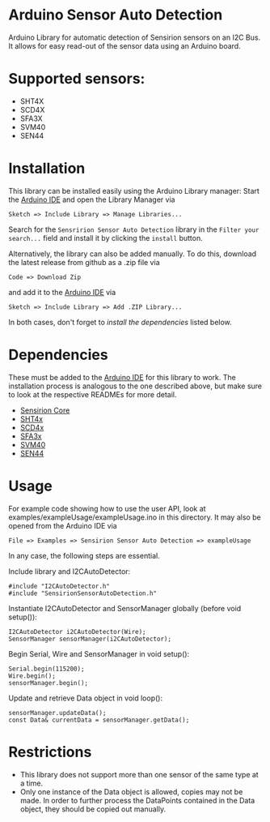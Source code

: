 # Arduino Sensor Auto Detection

Arduino Library for automatic detection of Sensirion sensors on an I2C Bus. It allows for easy read-out of the sensor data using an Arduino board.

# Supported sensors:

- SHT4X
- SCD4X
- SFA3X
- SVM40
- SEN44

# Installation

This library can be installed easily using the Arduino Library manager:
Start the [Arduino IDE](http://www.arduino.cc/en/main/software) and open
the Library Manager via

    Sketch => Include Library => Manage Libraries...

Search for the `Sensririon Sensor Auto Detection` library in the `Filter
your search...` field and install it by clicking the `install` button.

Alternatively, the library can also be added manually. To do this,
download the latest release from github as a .zip file via

    Code => Download Zip

and add it to the [Arduino IDE](http://www.arduino.cc/en/main/software) via

    Sketch => Include Library => Add .ZIP Library...

In both cases, don't forget to _install the dependencies_ listed below.

# Dependencies

These must be added to the [Arduino IDE](http://www.arduino.cc/en/main/software)
for this library to work. The installation process is analogous
to the one described above, but make sure to look at the respective
READMEs for more detail.

* [Sensirion Core](https://github.com/Sensirion/arduino-core)
* [SHT4x](https://github.com/Sensirion/arduino-i2c-sht4x)
* [SCD4x](https://github.com/Sensirion/arduino-i2c-scd4x)
* [SFA3x](https://github.com/Sensirion/arduino-i2c-sfa3x)
* [SVM40](https://github.com/Sensirion/arduino-i2c-svm40)
* [SEN44](https://github.com/Sensirion/arduino-i2c-sen44)

# Usage

For example code showing how to use the user API, look at examples/exampleUsage/exampleUsage.ino in this directory. It may also be opened from the Arduino IDE via

    File => Examples => Sensirion Sensor Auto Detection => exampleUsage

In any case, the following steps are essential.

Include library and I2CAutoDetector:

    #include "I2CAutoDetector.h"
    #include "SensirionSensorAutoDetection.h"

Instantiate I2CAutoDetector and SensorManager globally (before void setup()):

    I2CAutoDetector i2CAutoDetector(Wire);
    SensorManager sensorManager(i2CAutoDetector);

Begin Serial, Wire and SensorManager in void setup():

    Serial.begin(115200);
    Wire.begin();
    sensorManager.begin();

Update and retrieve Data object in void loop():

    sensorManager.updateData();
    const Data& currentData = sensorManager.getData();

# Restrictions

- This library does not support more than one sensor of the same type at a time.
- Only one instance of the Data object is allowed, copies may not be made. In order to further process the DataPoints contained in the Data object, they should be copied out manually.
